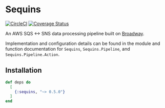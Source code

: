 # Sequins

[![CircleCI](https://circleci.com/gh/nulib/sequins.svg?style=svg)](https://circleci.com/gh/nulib/sequins)
[![Coverage Status](https://coveralls.io/repos/github/nulib/sequins/badge.svg?branch=master)](https://coveralls.io/github/nulib/sequins?branch=master)

An AWS SQS <-> SNS data processing pipeline built on [Broadway](https://hexdocs.pm/broadway/).

Implementation and configuration details can be found in the module and function documentation for `Sequins`, `Sequins.Pipeline`, 
and `Sequins.Pipeline.Action`.

## Installation

```elixir
def deps do
  [
    {:sequins, "~> 0.5.0"}
  ]
end
```
